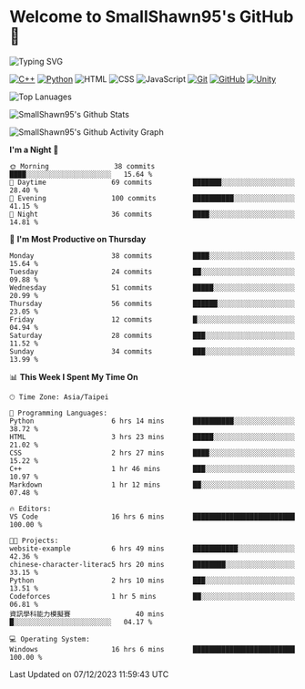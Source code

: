 # Welcome to SmallShawn95's GitHub 👋

![Typing SVG](https://readme-typing-svg.demolab.com/?lines=print("Hello,+world");cout+>>+"Hello,+world!";console.log("Hello,+world!")&center=true&size=22)

<!--
![GitHub User's Stars](https://img.shields.io/github/stars/smallshawn95?color=orange&label=Stars&labelColor=yellow)
![GitHub Followers](https://img.shields.io/github/followers/smallshawn95?color=orange&label=Followers&labelColor=FFDBAC)
-->

<!-- https://shields.io/, https://simpleicons.org/ -->
[![C++](https://img.shields.io/badge/-C++-00599C?style=flat-square&logo=cplusplus)](https://cplusplus.com/)
[![Python](https://img.shields.io/badge/-Python-3776AB?style=flat-square&logo=python&logoColor=ffffff)](https://www.python.org/)
![HTML](https://img.shields.io/badge/-HTML-E34F26?style=flat-square&logo=html5&logoColor=ffffff)
![CSS](https://img.shields.io/badge/-CSS-1572B6?style=flat-square&logo=css3)
![JavaScript](https://img.shields.io/badge/-JavaScript-F7DF1E?style=flat-square&logo=javascript&logoColor=ffffff)
[![Git](https://img.shields.io/badge/-Git-f05032?style=flat-square&logo=git&logoColor=ffffff)](https://git-scm.com/)
[![GitHub](https://img.shields.io/badge/-GitHub-181717?style=flat-square&logo=github)](https://github.com/)
[![Unity](https://img.shields.io/badge/-Unity-000000?style=flat-square&logo=unity)](https://unity.com/)

![Top Lanuages](https://github-readme-stats.vercel.app/api/top-langs/?username=smallshawn95&theme=holi&layout=donut&size_weight=0.5&count_weight=0.5&exclude_repo=smallshawn95.github.io)

![SmallShawn95's Github Stats](https://github-readme-stats.vercel.app/api?username=smallshawn95&theme=holi&show_icons=true)

![SmallShawn95's Github Activity Graph](https://github-readme-activity-graph.vercel.app/graph?username=smallshawn95&theme=tokyo-night)

<!-- ![SmallShawn95's WakaTime Stats](https://github-readme-stats.vercel.app/api/wakatime?username=smallshawn95) -->
<!-- ![Repositorie Card](https://github-readme-stats.vercel.app/api/pin/?username=smallshawn95&repo=Python-Discord-Bot-Course&theme=holi) -->
<!-- ![Repositorie Card](https://github-readme-stats.vercel.app/api/pin/?username=smallshawn95&repo=ZeroJudge-Code&theme=holi) -->

<!--START_SECTION:waka-->
**I'm a Night 🦉** 

```text
🌞 Morning                38 commits          ████░░░░░░░░░░░░░░░░░░░░░   15.64 % 
🌆 Daytime                69 commits          ███████░░░░░░░░░░░░░░░░░░   28.40 % 
🌃 Evening                100 commits         ██████████░░░░░░░░░░░░░░░   41.15 % 
🌙 Night                  36 commits          ████░░░░░░░░░░░░░░░░░░░░░   14.81 % 
```
📅 **I'm Most Productive on Thursday** 

```text
Monday                   38 commits          ████░░░░░░░░░░░░░░░░░░░░░   15.64 % 
Tuesday                  24 commits          ██░░░░░░░░░░░░░░░░░░░░░░░   09.88 % 
Wednesday                51 commits          █████░░░░░░░░░░░░░░░░░░░░   20.99 % 
Thursday                 56 commits          ██████░░░░░░░░░░░░░░░░░░░   23.05 % 
Friday                   12 commits          █░░░░░░░░░░░░░░░░░░░░░░░░   04.94 % 
Saturday                 28 commits          ███░░░░░░░░░░░░░░░░░░░░░░   11.52 % 
Sunday                   34 commits          ███░░░░░░░░░░░░░░░░░░░░░░   13.99 % 
```


📊 **This Week I Spent My Time On** 

```text
🕑︎ Time Zone: Asia/Taipei

💬 Programming Languages: 
Python                   6 hrs 14 mins       ██████████░░░░░░░░░░░░░░░   38.72 % 
HTML                     3 hrs 23 mins       █████░░░░░░░░░░░░░░░░░░░░   21.02 % 
CSS                      2 hrs 27 mins       ████░░░░░░░░░░░░░░░░░░░░░   15.22 % 
C++                      1 hr 46 mins        ███░░░░░░░░░░░░░░░░░░░░░░   10.97 % 
Markdown                 1 hr 12 mins        ██░░░░░░░░░░░░░░░░░░░░░░░   07.48 % 

🔥 Editors: 
VS Code                  16 hrs 6 mins       █████████████████████████   100.00 % 

🐱‍💻 Projects: 
website-example          6 hrs 49 mins       ███████████░░░░░░░░░░░░░░   42.36 % 
chinese-character-literac5 hrs 20 mins       ████████░░░░░░░░░░░░░░░░░   33.15 % 
Python                   2 hrs 10 mins       ███░░░░░░░░░░░░░░░░░░░░░░   13.51 % 
Codeforces               1 hr 5 mins         ██░░░░░░░░░░░░░░░░░░░░░░░   06.81 % 
資訊學科能力模擬賽                40 mins             █░░░░░░░░░░░░░░░░░░░░░░░░   04.17 % 

💻 Operating System: 
Windows                  16 hrs 6 mins       █████████████████████████   100.00 % 
```


 Last Updated on 07/12/2023 11:59:43 UTC
<!--END_SECTION:waka-->

<!--
**smallshawn95/smallshawn95** is a ✨ _special_ ✨ repository because its `README.md` (this file) appears on your GitHub profile.

- 🔭 I’m currently working on ...
- 🌱 I’m currently learning ...
- 👯 I’m looking to collaborate on ...
- 🤔 I’m looking for help with ...
- 💬 Ask me about ...
- 📫 How to reach me: ...
- 😄 Pronouns: ...
- ⚡ Fun fact: ...
-->
